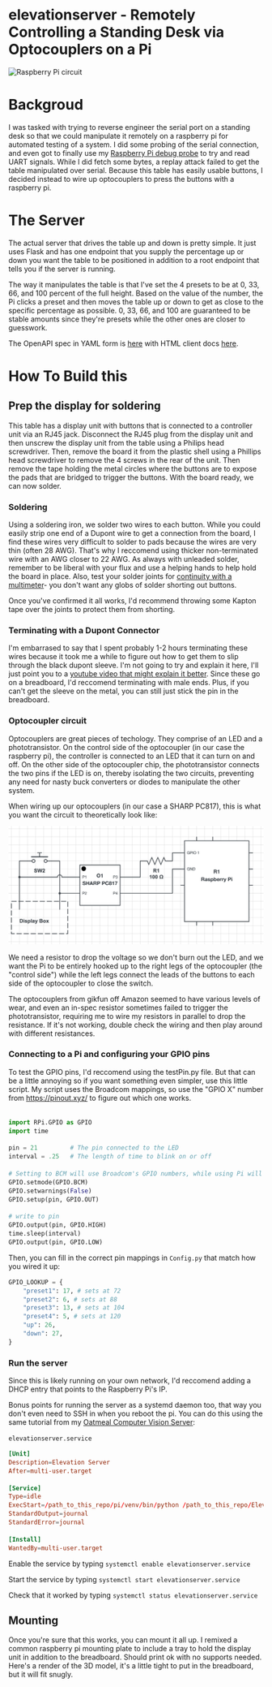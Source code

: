# elevationserver - Remotely Controlling a Standing Desk via Optocouplers on a Pi


![Raspberry Pi circuit](finalmount.png "Final mount and wiring ")

# Backgroud

I was tasked with trying to reverse engineer the serial port on a standing desk so that we could manipulate it remotely on a raspberry pi for automated testing of a system. I did some probing of the serial connection, and even got to finally use my [Raspberry Pi debug probe](https://www.raspberrypi.com/products/debug-probe/) to try and read UART signals. While I did fetch some bytes, a replay attack failed to get the table manipulated over serial. Because this table has easily usable buttons, I decided instead to wire up optocouplers to press the buttons with a raspberry pi.

# The Server

The actual server that drives the table up and down is pretty simple. It just uses Flask and has one endpoint that you supply the percentage up or down you want the table to be positioned in addition to a root endpoint that tells you if the server is running. 

The way it manipulates the table is that I've set the 4 presets to be at 0, 33, 66, and 100 percent of the full height. Based on the value of the number, the Pi clicks a preset and then moves the table up or down to get as close to the specific percentage as possible. 0, 33, 66, and 100 are guaranteed to be stable amounts since they're presets while the other ones are closer to guesswork.

The OpenAPI spec in YAML form is [here](openapi.yaml) with HTML client docs [here](openapi-docs.html).


# How To Build this

## Prep the display for soldering

This table has a display unit with buttons that is connected to a controller unit via an RJ45 jack. Disconnect the RJ45 plug from the display unit and then unscrew the display unit from the table using a Philips head screwdriver. Then, remove the board it from the plastic shell using a Phillips head screwdriver to remove the 4 screws in the rear of the unit. Then remove the tape holding the metal circles where the buttons are to expose the pads that are bridged to trigger the buttons. With the board ready, we can now solder.

### Soldering

Using a soldering iron, we solder two wires to each button. While you could easily strip one end of a Dupont wire to get a connection from the board, I find these wires very difficult to solder to pads because the wires are very thin (often 28 AWG). That's why I reccomend using thicker non-terminated wire with an AWG closer to 22 AWG. As always with unleaded solder, remember to be liberal with your flux and use a helping hands to help hold the board in place. Also, test your solder joints for [continuity with a multimeter](https://www.wikihow.com/Test-Continuity-with-a-Multimeter)- you don't want any globs of solder shorting out buttons.

Once you've confirmed it all works, I'd recommend throwing some Kapton tape over the joints to protect them from shorting.


### Terminating with a Dupont Connector

I'm embarrased to say that I spent probably 1-2 hours terminating these wires because it took me a while to figure out how to get them to slip through the black dupont sleeve. I'm not going to try and explain it here, I'll just point you to a [youtube video that might explain it better](https://www.youtube.com/watch?v=jET1QTP1B7c
). Since these go on a breadboard, I'd reccomend terminating with male ends. Plus, if you can't get the sleeve on the metal, you can still just stick the pin in the breadboard.


### Optocoupler circuit

Optocouplers are great pieces of techology. They comprise of an LED and a phototransistor. On the control side of the optocoupler (in our case the raspberry pi), the controller is connected to an LED that it can turn on and off. On the other side of the optocoupler chip, the phototransistor connects the two pins if the LED is on, thereby isolating the two circuits, preventing any need for nasty buck converters or diodes to manipulate the other system. 


When wiring up our optocouplers (in our case a SHARP PC817), this is what you want the circuit to theoretically look like:

![Optocoupler circuit](OptocouplerExample.png "Example circuit diagram indicating how to wire GPIO pins to a SHARP PC817 optocoupler")

We need a resistor to drop the voltage so we don't burn out the LED, and we want the Pi to be entirely hooked up to the right legs of the optocoupler (the "control side") while the left legs connect the leads of the buttons to each side of the optocoupler to close the switch.

The optocouplers from gikfun off Amazon seemed to have various levels of wear, and even an in-spec resistor sometimes failed to trigger the phototransistor, requiring me to wire my resistors in parallel to drop the resistance. If it's not working, double check the wiring and then play around with different resistances.


### Connecting to a Pi and configuring your GPIO pins

To test the GPIO pins, I'd reccomend using the testPin.py file. But that can be a little annoying so if you want something even simpler, use this little script. My script uses the Broadcom mappings, so use the "GPIO X" number from https://pinout.xyz/ to figure out which one works.


```py 

import RPi.GPIO as GPIO
import time
 
pin = 21         # The pin connected to the LED
interval = .25   # The length of time to blink on or off

# Setting to BCM will use Broadcom's GPIO numbers, while using Pi will set it to the pi's physical pin count
GPIO.setmode(GPIO.BCM)
GPIO.setwarnings(False)
GPIO.setup(pin, GPIO.OUT)

# write to pin
GPIO.output(pin, GPIO.HIGH)
time.sleep(interval)
GPIO.output(pin, GPIO.LOW)

```

Then, you can fill in the correct pin mappings in `Config.py` that match how you wired it up:

```py
GPIO_LOOKUP = {
    "preset1": 17, # sets at 72
    "preset2": 6, # sets at 88
    "preset3": 13, # sets at 104
    "preset4": 5, # sets at 120
    "up": 26,
    "down": 27,
}
```


### Run the server


Since this is likely running on your own network, I'd reccomend adding a DHCP entry that points to the Raspberry Pi's IP. 

Bonus points for running the server as a systemd daemon too, that way you don't even need to SSH in when you reboot the pi. You can do this using the same tutorial from my [Oatmeal Computer Vision Server](https://github.com/evinjaff/oatmeal-cv-server?tab=readme-ov-file#run-it-as-a-systemd-service):


`elevationserver.service`
```toml
[Unit]
Description=Elevation Server
After=multi-user.target

[Service]
Type=idle
ExecStart=/path_to_this_repo/pi/venv/bin/python /path_to_this_repo/ElevationServer.py
StandardOutput=journal
StandardError=journal

[Install]
WantedBy=multi-user.target
```

Enable the service by typing `systemctl enable elevationserver.service`

Start the service by typing `systemctl start elevationserver.service`

Check that it worked by typing `systemctl status elevationserver.service`


## Mounting

Once you're sure that this works, you can mount it all up. I remixed a common raspberry pi mounting plate to include a tray to hold the display unit in addition to the breadboard. Should print ok with no supports needed. Here's a render of the 3D model, it's a little tight to put in the breadboard, but it will fit snugly.


